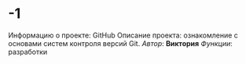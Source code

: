 # -1
 Информацию о проекте: GitHub
 Описание проекта: ознакомление с основами систем контроля версий Git.
 _Автор_: **Виктория**
_Функции_:  разработки
